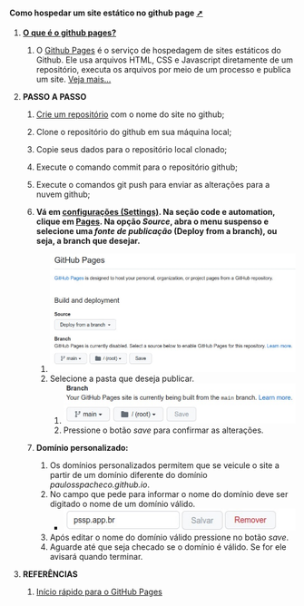 <!-- markdownlint-disable-next-line -->
<nav><div class="topnav" id="myTopnav"><div w3-include-html="/menu.inc"></div></div></nav>

<!-- markdownlint-disable-next-line -->
#### Como hospedar um site estático no github page <a href="como_hospedar_um _site_estático_no_github_page.html"  target="_blank"  title="Pressione aqui para expandir este documento em nova aba.">➚</a>

1. [**O que é o github pages?**](https://docs.github.com/pt/pages/getting-started-with-github-pages/about-github-pages)
   1. O [Github Pages](https://pages.github.com) é o serviço de hospedagem de sites estáticos do Github. Ele usa arquivos HTML, CSS e Javascript diretamente de um repositório, executa os arquivos por meio de um processo e publica um site. [Veja mais...](https://www.alura.com.br/artigos/como-colocar-projeto-no-ar-com-github-pages?gclid=Cj0KCQjw4NujBhC5ARIsAF4Iv6dbm7av5hMLVRnxwGMvOuu5SEhwwQ3yHfFQ3k0uIVfKIkCfRGQxo8QaAsSoEALw_wcB)

2. **PASSO A PASSO**
   1. [Crie um repositório](https://docs.github.com/pt/pages/getting-started-with-github-pages/creating-a-github-pages-site#creating-a-repository-for-your-site) com o nome do site no github;
   2. Clone o repositório do github em sua máquina local;
   3. Copie seus dados para o repositório local clonado;
   4. Execute o comando commit para o repositório github;
   5. Execute o comandos git push para enviar as alterações para a nuvem github;
   6. **Vá em [configurações (Settings)](https://github.com/paulosspacheco/blog.pssp.app.br/settings). Na seção code e automation, clique em [Pages](https://github.com/paulosspacheco/blog.pssp.app.br/settings/pages). Na opção _Source_, abra o menu suspenso e selecione uma _fonte de publicação_  (Deploy from a branch), ou seja, a branch que desejar.**
      1. ![Veja a imagem das opções no site](./images/build_and_deployment.jpeg)
      2. Selecione a pasta que deseja publicar.
         1. ![Veja os botões _pastas_ e _save_](./images/build_and_deployment_buttons.jpeg)
         2. Pressione o botão _save_ para confirmar as alterações.

   7. **Domínio personalizado:**
      1. Os domínios personalizados permitem que se veicule o site a partir de um domínio diferente do domínio _paulosspacheco.github.io_.
      2. No campo que pede para informar o nome do domínio deve ser digitado o nome de um domínio válido.
         - ![Veja a imagem do diálogo para informar o nome do domínio](images/custom_domain_buttons.jpeg)
      3. Após editar o nome do domínio válido pressione no botão _save_.
      4. Aguarde até que seja checado se o domínio é válido. Se for ele avisará quando terminar.

3. **REFERÊNCIAS**
   1. [Início rápido para o GitHub Pages](https://docs.github.com/pt/pages/quickstart)

<!-- markdownlint-disable-next-line -->
<script>  includeHTML(); FixHeader(window,"myHeader"); </script>      